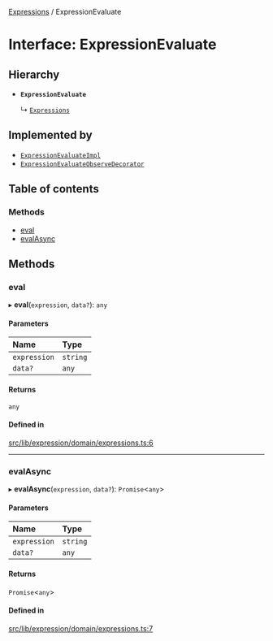 [Expressions](../README.md) / ExpressionEvaluate

# Interface: ExpressionEvaluate

## Hierarchy

- **`ExpressionEvaluate`**

  ↳ [`Expressions`](Expressions.md)

## Implemented by

- [`ExpressionEvaluateImpl`](../classes/ExpressionEvaluateImpl.md)
- [`ExpressionEvaluateObserveDecorator`](../classes/ExpressionEvaluateObserveDecorator.md)

## Table of contents

### Methods

- [eval](ExpressionEvaluate.md#eval)
- [evalAsync](ExpressionEvaluate.md#evalasync)

## Methods

### eval

▸ **eval**(`expression`, `data?`): `any`

#### Parameters

| Name | Type |
| :------ | :------ |
| `expression` | `string` |
| `data?` | `any` |

#### Returns

`any`

#### Defined in

[src/lib/expression/domain/expressions.ts:6](https://github.com/FlavioLionelRita/3xpr/blob/911c547/src/lib/expression/domain/expressions.ts#L6)

___

### evalAsync

▸ **evalAsync**(`expression`, `data?`): `Promise`\<`any`\>

#### Parameters

| Name | Type |
| :------ | :------ |
| `expression` | `string` |
| `data?` | `any` |

#### Returns

`Promise`\<`any`\>

#### Defined in

[src/lib/expression/domain/expressions.ts:7](https://github.com/FlavioLionelRita/3xpr/blob/911c547/src/lib/expression/domain/expressions.ts#L7)
